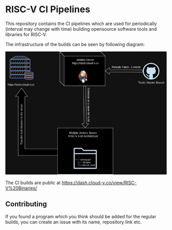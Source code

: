 # RISC-V CI Pipelines
This repository contains the CI pipelines which are used for periodically (interval may change with time) building opensource software tools and libraries for RISC-V.

The infrastructure of the builds can be seen by following diagram:

![RISC-V CI pipeline infrastructure](./assets/riscv_ci_pipelines.png)

The CI builds are public at https://dash.cloud-v.co/view/RISC-V%20Binaries/

## Contributing

If you found a program which you think should be added for the regular builds, you can create an issue with its name, repository link etc.